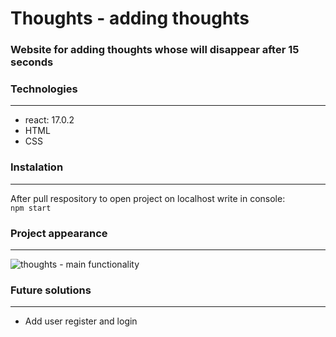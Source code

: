 # Thoughts - adding thoughts
### Website for adding thoughts whose will disappear after 15 seconds

### Technologies

***

* react: 17.0.2
* HTML
* CSS

### Instalation

***

After pull respository to open project on localhost write in console:  
```npm start```

### Project appearance

***
 
![thoughts - main functionality](https://user-images.githubusercontent.com/47725233/122255520-7e26f800-cece-11eb-934e-c4aaab6653d8.png)
  

### Future solutions

***

* Add user register and login
